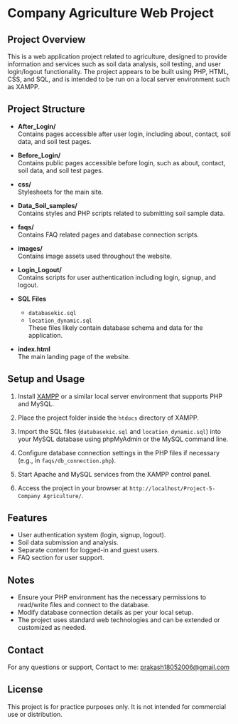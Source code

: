 # Company Agriculture Web Project

## Project Overview
This is a web application project related to agriculture, designed to provide information and services such as soil data analysis, soil testing, and user login/logout functionality. The project appears to be built using PHP, HTML, CSS, and SQL, and is intended to be run on a local server environment such as XAMPP.

## Project Structure

- **After_Login/**  
  Contains pages accessible after user login, including about, contact, soil data, and soil test pages.

- **Before_Login/**  
  Contains public pages accessible before login, such as about, contact, soil data, and soil test pages.

- **css/**  
  Stylesheets for the main site.

- **Data_Soil_samples/**  
  Contains styles and PHP scripts related to submitting soil sample data.

- **faqs/**  
  Contains FAQ related pages and database connection scripts.

- **images/**  
  Contains image assets used throughout the website.

- **Login_Logout/**  
  Contains scripts for user authentication including login, signup, and logout.

- **SQL Files**  
  - `databasekic.sql`  
  - `location_dynamic.sql`  
  These files likely contain database schema and data for the application.

- **index.html**  
  The main landing page of the website.

## Setup and Usage

1. Install [XAMPP](https://www.apachefriends.org/index.html) or a similar local server environment that supports PHP and MySQL.

2. Place the project folder inside the `htdocs` directory of XAMPP.

3. Import the SQL files (`databasekic.sql` and `location_dynamic.sql`) into your MySQL database using phpMyAdmin or the MySQL command line.

4. Configure database connection settings in the PHP files if necessary (e.g., in `faqs/db_connection.php`).

5. Start Apache and MySQL services from the XAMPP control panel.

6. Access the project in your browser at `http://localhost/Project-5-Company Agriculture/`.

## Features

- User authentication system (login, signup, logout).
- Soil data submission and analysis.
- Separate content for logged-in and guest users.
- FAQ section for user support.

## Notes

- Ensure your PHP environment has the necessary permissions to read/write files and connect to the database.
- Modify database connection details as per your local setup.
- The project uses standard web technologies and can be extended or customized as needed.

## Contact

For any questions or support, Contact to me: prakash18052006@gmail.com

## License

This project is for practice purposes only. It is not intended for commercial use or distribution.
